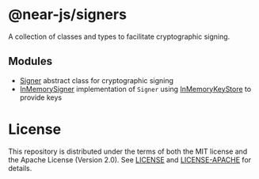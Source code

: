 # @near-js/signers

A collection of classes and types to facilitate cryptographic signing.

## Modules

- [Signer](https://github.com/near/near-api-js/blob/master/packages/signers/src/signer.ts) abstract class for cryptographic signing
- [InMemorySigner](https://github.com/near/near-api-js/blob/master/packages/signers/src/in_memory_signer.ts) implementation of `Signer` using [InMemoryKeyStore](https://github.com/near/near-api-js/blob/master/packages/keystores/src/in_memory_key_store.ts) to provide keys

# License

This repository is distributed under the terms of both the MIT license and the Apache License (Version 2.0).
See [LICENSE](https://github.com/near/near-api-js/blob/master/LICENSE) and [LICENSE-APACHE](https://github.com/near/near-api-js/blob/master/LICENSE-APACHE) for details.
